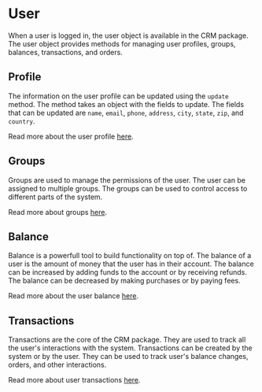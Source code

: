 # User

When a user is logged in, the user object is available in the CRM package. The user object provides methods for managing user profiles, groups, balances, transactions, and orders.

## Profile

The information on the user profile can be updated using the `update` method. The method takes an object with the fields to update. The fields that can be updated are `name`, `email`, `phone`, `address`, `city`, `state`, `zip`, and `country`.

Read more about the user profile [here](./user/profile).

## Groups

Groups are used to manage the permissions of the user. The user can be assigned to multiple groups. The groups can be used to control access to different parts of the system.

Read more about groups [here](./user/group).

## Balance

Balance is a powerfull tool to build functionality on top of. The balance of a user is the amount of money that the user has in their account. The balance can be increased by adding funds to the account or by receiving refunds. The balance can be decreased by making purchases or by paying fees.

Read more about the user balance [here](./user/balance).

## Transactions

Transactions are the core of the CRM package. They are used to track all the user's interactions with the system. Transactions can be created by the system or by the user. They can be used to track user's balance changes, orders, and other interactions.

Read more about user transactions [here](./user/transactions).
